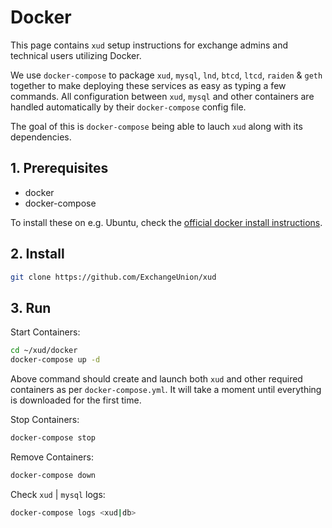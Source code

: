 # Docker

This page contains `xud` setup instructions for exchange admins and technical users utilizing Docker.

We use `docker-compose` to package `xud`, `mysql`, `lnd`, `btcd`, `ltcd`, `raiden` & `geth` together to make deploying these services as easy as typing a few commands. All configuration between `xud`, `mysql` and other containers are handled automatically by their `docker-compose` config file.

The goal of this is `docker-compose` being able to lauch `xud` along with its dependencies.

## 1. Prerequisites
* docker
* docker-compose

To install these on e.g. Ubuntu, check the [official docker install instructions](https://docs.docker.com/install/linux/docker-ce/ubuntu/).

## 2. Install
```bash
git clone https://github.com/ExchangeUnion/xud
```

## 3. Run

Start Containers:

```bash
cd ~/xud/docker
docker-compose up -d
```
Above command should create and launch both `xud` and other required containers as per `docker-compose.yml`. It will take a moment until everything is downloaded for the first time.

Stop Containers:
```bash
docker-compose stop
```

Remove Containers:
```bash
docker-compose down
```

Check `xud` | `mysql` logs:
```bash
docker-compose logs <xud|db>
```
